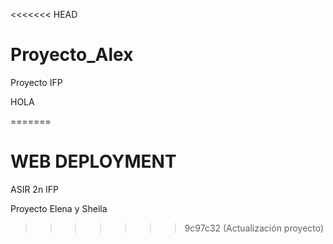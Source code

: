<<<<<<< HEAD
# Proyecto_Alex

Proyecto IFP 

HOLA

=======
# WEB DEPLOYMENT

ASIR 2n IFP

Proyecto Elena y Sheila
>>>>>>> 9c97c32 (Actualización proyecto)
